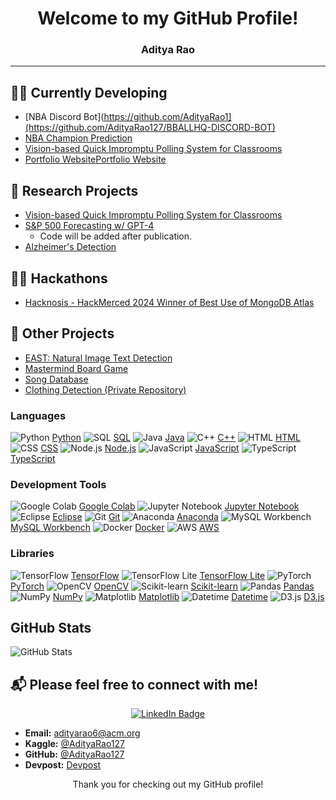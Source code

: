 <div align="center">

# Welcome to my GitHub Profile!
### Aditya Rao


</div>

---
## 👨‍💻 Currently Developing

- [NBA Discord Bot](https://github.com/AdityaRao1](https://github.com/AdityaRao127/BBALLHQ-DISCORD-BOT)
- [NBA Champion Prediction](https://github.com/rishavc300/nbaproj)
- [Vision-based Quick Impromptu Polling System for Classrooms](https://github.com/hajin-park/V-QUIP)
- [Portfolio Website](https://adityarao.co)[Portfolio Website](https://adityarao.co)


## 🔬 Research Projects
- [Vision-based Quick Impromptu Polling System for Classrooms](https://github.com/hajin-park/V-QUIP)
- [S&P 500 Forecasting w/ GPT-4](https://github.com/AdityaRao127/resume-projects#project-5)
   - Code will be added after publication.
- [Alzheimer's Detection](https://github.com/Sriramnat100/ASDRP_Files)

## 👨‍💻 Hackathons
- [Hacknosis - HackMerced 2024 Winner of Best Use of MongoDB Atlas](https://github.com/aelew/hackmerced-2024)

## 📂 Other Projects
- [EAST: Natural Image Text Detection](https://github.com/AdityaRao127/openCV-image-text-classification)
- [Mastermind Board Game](https://github.com/AdityaRao127/resume-projects/blob/main/Mastermind%20Game/Mastermind.java)
- [Song Database](https://github.com/AdityaRao127/resume-projects/blob/main/Mastermind%20Game/Mastermind.java)
- [Clothing Detection (Private Repository)](https://github.com/Gerald-Lu/clothing-detection-app)

### Languages

![Python](https://upload.wikimedia.org/wikipedia/commons/thumb/c/c3/Python-logo-notext.svg/1200px-Python-logo-notext.svg.png) [Python](https://www.python.org/)
![SQL](https://upload.wikimedia.org/wikipedia/commons/thumb/8/87/Sql_logo.svg/1200px-Sql_logo.svg.png) [SQL](https://www.mysql.com/)
![Java](https://upload.wikimedia.org/wikipedia/en/thumb/3/30/Java_programming_language_logo.svg/1200px-Java_programming_language_logo.svg.png) [Java](https://www.java.com/)
![C++](https://upload.wikimedia.org/wikipedia/commons/thumb/1/18/ISO_C%2B%2B_Logo.svg/1200px-ISO_C%2B%2B_Logo.svg.png) [C++](https://isocpp.org/)
![HTML](https://upload.wikimedia.org/wikipedia/commons/thumb/6/61/HTML5_logo_and_wordmark.svg/1200px-HTML5_logo_and_wordmark.svg.png) [HTML](https://developer.mozilla.org/en-US/docs/Web/HTML)
![CSS](https://upload.wikimedia.org/wikipedia/commons/thumb/d/d5/CSS3_logo_and_wordmark.svg/1200px-CSS3_logo_and_wordmark.svg.png) [CSS](https://developer.mozilla.org/en-US/docs/Web/CSS)
![Node.js](https://upload.wikimedia.org/wikipedia/commons/thumb/7/7e/Node.js_logo_2015.svg/1200px-Node.js_logo_2015.svg.png) [Node.js](https://nodejs.org/)
![JavaScript](https://upload.wikimedia.org/wikipedia/commons/thumb/9/99/JavaScript-logo.png/1200px-JavaScript-logo.png) [JavaScript](https://developer.mozilla.org/en-US/docs/Web/JavaScript)
![TypeScript](https://upload.wikimedia.org/wikipedia/commons/thumb/4/4c/TypeScript_logo_2020.svg/1200px-TypeScript_logo_2020.svg.png) [TypeScript](https://www.typescriptlang.org/)

### Development Tools

![Google Colab](https://upload.wikimedia.org/wikipedia/commons/thumb/3/38/Colab_logo.svg/1200px-Colab_logo.svg.png) [Google Colab](https://colab.research.google.com/notebooks/intro.ipynb)
![Jupyter Notebook](https://upload.wikimedia.org/wikipedia/commons/thumb/3/38/Jupyter_logo.svg/1200px-Jupyter_logo.svg.png) [Jupyter Notebook](https://jupyter.org/)
![Eclipse](https://upload.wikimedia.org/wikipedia/commons/thumb/2/24/Eclipse_logo.svg/1200px-Eclipse_logo.svg.png) [Eclipse](https://www.eclipse.org/)
![Git](https://upload.wikimedia.org/wikipedia/commons/thumb/e/e0/Git-logo.svg/1200px-Git-logo.svg.png) [Git](https://git-scm.com/)
![Anaconda](https://upload.wikimedia.org/wikipedia/commons/thumb/2/2b/Anaconda_Logo.svg/1200px-Anaconda_Logo.svg.png) [Anaconda](https://www.anaconda.com/)
![MySQL Workbench](https://upload.wikimedia.org/wikipedia/commons/thumb/5/59/MySQL_Workbench_Logo.svg/1200px-MySQL_Workbench_Logo.svg.png) [MySQL Workbench](https://www.mysql.com/products/workbench/)
![Docker](https://upload.wikimedia.org/wikipedia/commons/thumb/7/79/Docker_%28container_engine%29_logo.svg/1200px-Docker_%28container_engine%29_logo.svg.png) [Docker](https://www.docker.com/)
![AWS](https://upload.wikimedia.org/wikipedia/commons/thumb/5/51/AWS_Simple_Icons_Amazon_Web_Services_Logo.svg/1200px-AWS_Simple_Icons_Amazon_Web_Services_Logo.svg.png) [AWS](https://aws.amazon.com/)

### Libraries

![TensorFlow](https://upload.wikimedia.org/wikipedia/commons/thumb/2/2e/TensorFlow_logo.svg/1200px-TensorFlow_logo.svg.png) [TensorFlow](https://www.tensorflow.org/)
![TensorFlow Lite](https://upload.wikimedia.org/wikipedia/commons/thumb/2/2e/TensorFlow_logo.svg/1200px-TensorFlow_logo.svg.png) [TensorFlow Lite](https://www.tensorflow.org/lite)
![PyTorch](https://upload.wikimedia.org/wikipedia/commons/thumb/1/16/PyTorch_logo.svg/1200px-PyTorch_logo.svg.png) [PyTorch](https://pytorch.org/)
![OpenCV](https://upload.wikimedia.org/wikipedia/commons/thumb/3/32/OpenCV_Logo.svg/1200px-OpenCV_Logo.svg.png) [OpenCV](https://opencv.org/)
![Scikit-learn](https://upload.wikimedia.org/wikipedia/commons/thumb/0/08/Scikit-learn-logo.png/1200px-Scikit-learn-logo.png) [Scikit-learn](https://scikit-learn.org/stable/)
![Pandas](https://upload.wikimedia.org/wikipedia/commons/thumb/e/ed/Pandas_logo.svg/1200px-Pandas_logo.svg.png) [Pandas](https://pandas.pydata.org/)
![NumPy](https://upload.wikimedia.org/wikipedia/commons/thumb/3/31/NumPy_logo_2020.svg/1200px-NumPy_logo_2020.svg.png) [NumPy](https://numpy.org/)
![Matplotlib](https://upload.wikimedia.org/wikipedia/commons/thumb/2/21/Matplotlib_logo.svg/1200px-Matplotlib_logo.svg.png) [Matplotlib](https://matplotlib.org/)
![Datetime](https://upload.wikimedia.org/wikipedia/commons/thumb/c/c3/Python-logo-notext.svg/1200px-Python-logo-notext.svg.png) [Datetime](https://docs.python.org/3/library/datetime.html)
![D3.js](https://upload.wikimedia.org/wikipedia/commons/thumb/f/f4/D3.js-logo.svg/1200px-D3.js-logo.svg.png) [D3.js](https://d3js.org/)

## GitHub Stats

![GitHub Stats](https://github-readme-stats.vercel.app/api?username=AdityaRao127&show_icons=true&theme=dark)


## 📬 Please feel free to connect with me!

<div align="center">

[![LinkedIn Badge](https://img.shields.io/badge/-LinkedIn-blue?style=flat-square&logo=LinkedIn&logoColor=white)](https://www.linkedin.com/in/aditya-kr-rao/)
</div>


- **Email:** adityarao6@acm.org
- **Kaggle:** [@AdityaRao127](https://www.kaggle.com/adityarao127)
- **GitHub:** [@AdityaRao127](https://github.com/AdityaRao127)
- **Devpost:** [Devpost](https://devpost.com/rao-aditya-codes?ref_content=user-portfolio&ref_feature=portfolio&ref_medium=global-nav)

<div align="center">
  
Thank you for checking out my GitHub profile!

 </div>
